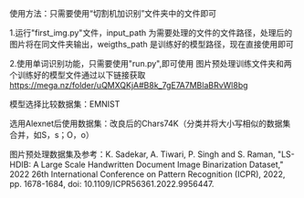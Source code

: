 使用方法：只需要使用“切割机加识别”文件夹中的文件即可

1.运行"first_img.py"文件，input_path 为需要处理的文件的文件路径，处理后的图片将在同文件夹输出，weigths_path 是训练好的模型路径，现在直接使用即可

2.使用单词识别功能，只需要使用"run.py",即可使用
图片预处理训练文件夹和两个训练好的模型文件通过以下链接获取
https://mega.nz/folder/uQMXQKjA#B8k_7gE7A7MBlaBRvWl8bg


模型选择比较数据集：EMNIST

选用Alexnet后使用数据集：改良后的Chars74K（分类并将大小写相似的数据集合并，如S，s；O，o）

图片预处理数据集及参考：K. Sadekar, A. Tiwari, P. Singh and S. Raman, "LS-HDIB: A Large Scale Handwritten Document Image Binarization Dataset," 2022 26th International Conference on Pattern Recognition (ICPR), 2022, pp. 1678-1684, doi: 10.1109/ICPR56361.2022.9956447.

